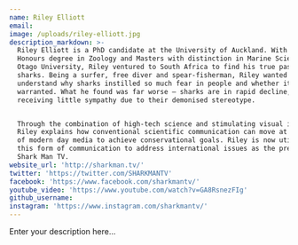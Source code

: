 ```yaml
---
name: Riley Elliott
email:
image: /uploads/riley-elliott.jpg
description_markdown: >-
  Riley Elliott is a PhD candidate at the University of Auckland. With an
  Honours degree in Zoology and Masters with distinction in Marine Science from
  Otago University, Riley ventured to South Africa to find his true passion -
  sharks. Being a surfer, free diver and spear-fisherman, Riley wanted to
  understand why sharks instilled so much fear in people and whether it was
  warranted. What he found was far worse – sharks are in rapid decline,
  receiving little sympathy due to their demonised stereotype.


  Through the combination of high-tech science and stimulating visual imagery,
  Riley explains how conventional scientific communication can move at the speed
  of modern day media to achieve conservational goals. Riley is now utilising
  this form of communication to address international issues as the presenter of
  Shark Man TV.
website_url: 'http://sharkman.tv/'
twitter: 'https://twitter.com/SHARKMANTV'
facebook: 'https://www.facebook.com/sharkmantv/'
youtube_video: 'https://www.youtube.com/watch?v=GA8RsnezFIg'
github_username:
instagram: 'https://www.instagram.com/sharkmantv/'
---
```


Enter your description here...
